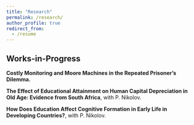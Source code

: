```yaml
---
title: "Research"
permalink: /research/
author_profile: true
redirect_from:
  - /resume
---
```


## Works-in-Progress


**Costly Monitoring and Moore Machines in the Repeated Prisoner’s Dilemma.**

**The Effect of Educational Attainment on Human Capital Depreciation in Old Age: Evidence from South Africa**, with P. Nikolov.

**How Does Education Affect Cognitive Formation in Early Life in Developing Countries?**, with P. Nikolov.
